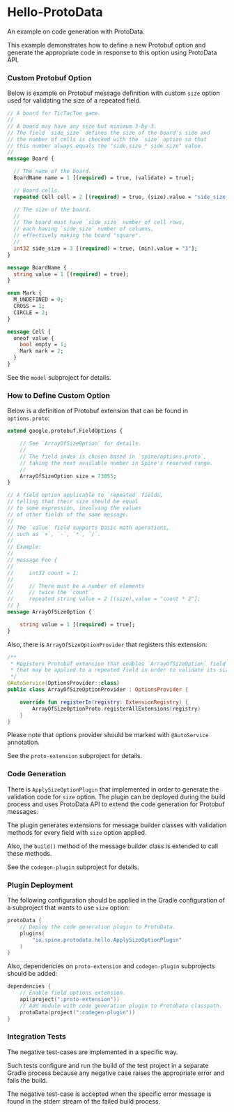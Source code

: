 # Hello-ProtoData
An example on code generation with ProtoData.

This example demonstrates how to define a new Protobuf option and
generate the appropriate code in response to this option
using ProtoData API.

### Custom Protobuf Option

Below is example on Protobuf message definition 
with custom `size` option used for validating 
the size of a repeated field.

```protobuf
// A board for TicTacToe game.
//
// A board may have any size but minimum 3-by-3.
// The field `side_size` defines the size of the board's side and
// the number of cells is checked with the `size` option so that
// this number always equals the "side_size * side_size" value.
//
message Board {

  // The name of the board.
  BoardName name = 1 [(required) = true, (validate) = true];

  // Board cells.
  repeated Cell cell = 2 [(required) = true, (size).value = "side_size * side_size"];

  // The size of the board.
  //
  // The board must have `side_size` number of cell rows,
  // each having `side_size` number of columns,
  // effectively making the board "square".
  //
  int32 side_size = 3 [(required) = true, (min).value = "3"];
}

message BoardName {
  string value = 1 [(required) = true];
}

enum Mark {
  M_UNDEFINED = 0;
  CROSS = 1;
  CIRCLE = 2;
}

message Cell {
  oneof value {
    bool empty = 1;
    Mark mark = 2;
  }
}
```
See the `model` subproject for details.

### How to Define Custom Option

Below is a definition of Protobuf extension that can be found in `options.proto`:
```protobuf
extend google.protobuf.FieldOptions {

    // See `ArrayOfSizeOption` for details.
    //
    // The field index is chosen based in `spine/options.proto`,
    // taking the next available number in Spine's reserved range.
    //
    ArrayOfSizeOption size = 73855;
}

// A field option applicable to `repeated` fields,
// telling that their size should be equal
// to some expression, involving the values
// of other fields of the same message.
//
// The `value` field supports basic math operations,
// such as `+`, `-`, `*`, `/`.
//
// Example:
//
// message Foo {
//
//     int32 count = 1;
//
//     // There must be a number of elements
//     // twice the `count`.
//     repeated string value = 2 [(size),value = "count * 2"];
// }
message ArrayOfSizeOption {

    string value = 1 [(required) = true];
}
```
Also, there is `ArrayOfSizeOptionProvider` that registers this extension:
```kotlin
/**
 * Registers Protobuf extension that enables `ArrayOfSizeOption` field option
 * that may be applied to a repeated field in order to validate its size.
 */
@AutoService(OptionsProvider::class)
public class ArrayOfSizeOptionProvider : OptionsProvider {

    override fun registerIn(registry: ExtensionRegistry) {
        ArrayOfSizeOptionProto.registerAllExtensions(registry)
    }
}
```
Please note that options provider should be marked with `@AutoService` annotation.

See the `proto-extension` subproject for details.

### Code Generation

There is `ApplySizeOptionPlugin` that implemented in order to generate 
the validation code for `size` option.
The plugin can be deployed during the build process 
and uses ProtoData API to extend the code generation for Protobuf messages.

The plugin generates extensions for message builder classes 
with validation methods for every field with `size` option applied.

Also, the `build()` method of the message builder class is extended 
to call these methods.

See the `codegen-plugin` subproject for details.

### Plugin Deployment

The following configuration should be applied in the Gradle configuration 
of a subproject that wants to use `size` option:
```kotlin
protoData {
    // Deploy the code generation plugin to ProtoData.
    plugins(
        "io.spine.protodata.hello.ApplySizeOptionPlugin"
    )
}
```
Also, dependencies on `proto-extension` and `codegen-plugin`
subprojects should be added:
```kotlin
dependencies {
    // Enable field options extension.
    api(project(":proto-extension"))
    // Add module with code generation plugin to ProtoData classpath.
    protoData(project(":codegen-plugin"))
}
```
### Integration Tests

The negative test-cases are implemented in a specific way.

Such tests configure and run the build of the test project
in a separate Gradle process because any negative case raises
the appropriate error and fails the build.

The negative test-case is accepted when the specific error message 
is found in the stderr stream of the failed build process.
